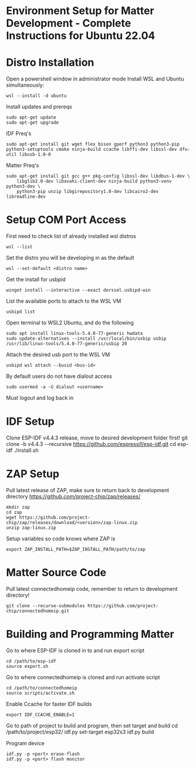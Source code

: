 # Environment Setup for Matter Development - Complete Instructions for Ubuntu 22.04

# Distro Installation
Open a powershell window in administrator mode
Install WSL and Ubuntu simultaneously:

    wsl --install -d ubuntu


Install updates and prereqs

    sudo apt-get update
    sudo apt-get upgrade

IDF Preq's

    sudo apt-get install git wget flex bison gperf python3 python3-pip python3-setuptools cmake ninja-build ccache libffi-dev libssl-dev dfu-util libusb-1.0-0

Matter Preq's

    sudo apt-get install git gcc g++ pkg-config libssl-dev libdbus-1-dev \
        libglib2.0-dev libavahi-client-dev ninja-build python3-venv python3-dev \
        python3-pip unzip libgirepository1.0-dev libcairo2-dev libreadline-dev

# Setup COM Port Access
First need to check list of already installed wsl distros

    wsl --list

Set the distro you will be developing in as the default

    wsl --set-default <distro name>

Get the install for usbpid

    winget install --interactive --exact dorssel.usbipd-win

List the available ports to attach to the WSL VM

    usbipd list


Open terminal to WSL2 Ubuntu, and do the following

    sudo apt install linux-tools-5.4.0-77-generic hwdata
    sudo update-alternatives --install /usr/local/bin/usbip usbip /usr/lib/linux-tools/5.4.0-77-generic/usbip 20

Attach the desired usb port to the WSL VM

    usbipd wsl attach --busid <bus-id>

By default users do not have dialout access

    sudo usermod -a -G dialout <username>

Must logout and log back in

# IDF Setup
Clone ESP-IDF v4.4.3 release, move to desired development folder first!
    git clone -b v4.4.3 --recursive https://github.com/espressif/esp-idf.git
    cd esp-idf
    ./install.sh

# ZAP Setup
Pull latest release of ZAP, make sure to return back to development directory
https://github.com/project-chip/zap/releases/
    
    mkdir zap
    cd zap
    wget https://github.com/project-chip/zap/releases/download/<version>/zap-linux.zip
    unzip zap-linux.zip

Setup variables so code knows where ZAP is

    export ZAP_INSTALL_PATH=$ZAP_INSTALL_PATH/path/to/zap

# Matter Source Code
Pull latest connectedhomeip code, remember to return to development directory!

    git clone --recurse-submodules https://github.com/project-chip/connectedhomeip.git

# Building and Programming Matter
Go to where ESP-IDF is cloned in to and run export script

    cd /path/to/esp-idf
    source export.sh

Go to where connectedhomeip is cloned and run activate script

    cd /path/to/connectedhomeip
    source scripts/activate.sh

Enable Ccache for faster IDF builds

    export IDF_CCACHE_ENABLE=1

Go to path of project to build and program, then set target and build
    cd /path/to/project/esp32/
    idf.py set-target esp32s3
    idf.py build

Program device

    idf.py -p <port> erase-flash
    idf.py -p <port> flash monitor
